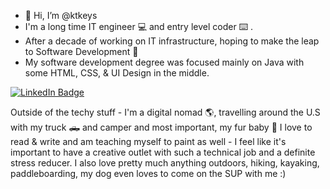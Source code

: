 - 👋 Hi, I’m @ktkeys
- I'm a long time IT engineer :computer:	and entry level coder :keyboard:	.  
- After a decade of working on IT infrastructure, hoping to make the leap to Software Development :clap:	
- My software development degree was focused mainly on Java with some HTML, CSS, & UI Design in the middle. 

<div id="badges">
  <a href="linkedin.com/leekati">
    <img src="https://img.shields.io/badge/LinkedIn-blue?style=for-the-badge&logo=linkedin&logoColor=white" alt="LinkedIn Badge"/>
  </a>
</div>


Outside of the techy stuff - I'm a digital nomad :earth_americas:, travelling around the U.S with my truck :pickup_truck:	and camper and most important, my fur baby :dog: 
I love to read & write and am teaching myself to paint as well - I feel like it's important to have a creative outlet with such a technical job and a definite stress reducer. 
I also love pretty much anything outdoors, hiking, kayaking, paddleboarding, my dog even loves to come on the SUP with me :) 

<!---
ktkeys/ktkeys is a ✨ special ✨ repository because its `README.md` (this file) appears on your GitHub profile.
You can click the Preview link to take a look at your changes.
--->
